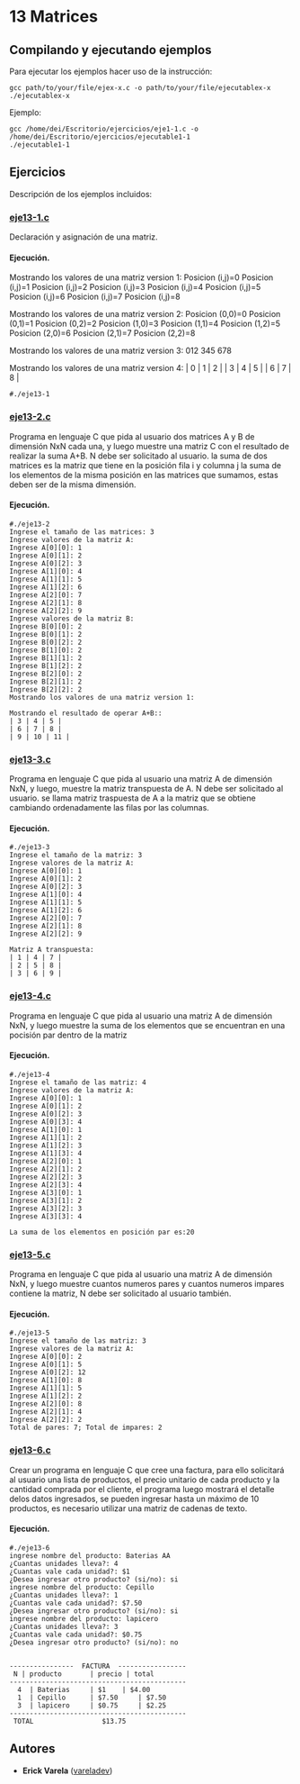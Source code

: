 # 13 Matrices

## Compilando y ejecutando ejemplos

Para ejecutar los ejemplos hacer uso de la instrucción:

```
gcc path/to/your/file/ejex-x.c -o path/to/your/file/ejecutablex-x
./ejecutablex-x
```

Ejemplo:

```
gcc /home/dei/Escritorio/ejercicios/eje1-1.c -o /home/dei/Escritorio/ejercicios/ejecutable1-1
./ejecutable1-1
```

## Ejercicios

Descripción de los ejemplos incluidos:

### [eje13-1.c](eje13-1.c)

Declaración y asignación de una matriz.

#### Ejecución.
Mostrando los valores de una matriz version 1:
Posicion (i,j)=0
Posicion (i,j)=1
Posicion (i,j)=2
Posicion (i,j)=3
Posicion (i,j)=4
Posicion (i,j)=5
Posicion (i,j)=6
Posicion (i,j)=7
Posicion (i,j)=8

Mostrando los valores de una matriz version 2:
Posicion (0,0)=0
Posicion (0,1)=1
Posicion (0,2)=2
Posicion (1,0)=3
Posicion (1,1)=4
Posicion (1,2)=5
Posicion (2,0)=6
Posicion (2,1)=7
Posicion (2,2)=8

Mostrando los valores de una matriz version 3:
012
345
678

Mostrando los valores de una matriz version 4:
| 0 | 1 | 2 |
| 3 | 4 | 5 |
| 6 | 7 | 8 |
```
#./eje13-1

```

### [eje13-2.c](eje13-2.c)

Programa en lenguaje C que pida al usuario dos matrices A y B de dimensión NxN cada una, y luego muestre una matriz C con el resultado de realizar la suma A+B. N debe ser solicitado al usuario. la suma de dos matrices es la matriz que tiene en la posición fila i y columna j la suma de los elementos  de la misma posición en las matrices que sumamos, estas deben ser de la misma dimensión.

#### Ejecución.

```
#./eje13-2
Ingrese el tamaño de las matrices: 3
Ingrese valores de la matriz A:
Ingrese A[0][0]: 1
Ingrese A[0][1]: 2
Ingrese A[0][2]: 3
Ingrese A[1][0]: 4
Ingrese A[1][1]: 5
Ingrese A[1][2]: 6
Ingrese A[2][0]: 7
Ingrese A[2][1]: 8
Ingrese A[2][2]: 9
Ingrese valores de la matriz B:
Ingrese B[0][0]: 2
Ingrese B[0][1]: 2
Ingrese B[0][2]: 2
Ingrese B[1][0]: 2
Ingrese B[1][1]: 2
Ingrese B[1][2]: 2
Ingrese B[2][0]: 2
Ingrese B[2][1]: 2
Ingrese B[2][2]: 2
Mostrando los valores de una matriz version 1:

Mostrando el resultado de operar A+B::
| 3 | 4 | 5 |
| 6 | 7 | 8 |
| 9 | 10 | 11 |
```

### [eje13-3.c](eje13-3.c)

Programa en lenguaje C que pida al usuario una matriz A de dimensión NxN, y luego, muestre la matriz transpuesta de A. N debe ser solicitado al usuario. se llama matriz traspuesta de A a la matriz que se obtiene cambiando ordenadamente las filas por las columnas.

#### Ejecución.

```
#./eje13-3
Ingrese el tamaño de la matriz: 3
Ingrese valores de la matriz A:
Ingrese A[0][0]: 1
Ingrese A[0][1]: 2
Ingrese A[0][2]: 3
Ingrese A[1][0]: 4
Ingrese A[1][1]: 5
Ingrese A[1][2]: 6
Ingrese A[2][0]: 7
Ingrese A[2][1]: 8
Ingrese A[2][2]: 9

Matriz A transpuesta:
| 1 | 4 | 7 |
| 2 | 5 | 8 |
| 3 | 6 | 9 |
```

### [eje13-4.c](eje13-4.c)

Programa en lenguaje C que pida al usuario una matriz A de dimensión NxN, y luego muestre la suma de los elementos que se encuentran en una pocisión par dentro de la matriz

#### Ejecución.

```
#./eje13-4
Ingrese el tamaño de las matriz: 4
Ingrese valores de la matriz A:
Ingrese A[0][0]: 1
Ingrese A[0][1]: 2
Ingrese A[0][2]: 3
Ingrese A[0][3]: 4
Ingrese A[1][0]: 1
Ingrese A[1][1]: 2
Ingrese A[1][2]: 3
Ingrese A[1][3]: 4
Ingrese A[2][0]: 1
Ingrese A[2][1]: 2
Ingrese A[2][2]: 3
Ingrese A[2][3]: 4
Ingrese A[3][0]: 1
Ingrese A[3][1]: 2
Ingrese A[3][2]: 3
Ingrese A[3][3]: 4

La suma de los elementos en posición par es:20
```

### [eje13-5.c](eje13-5.c)

Programa en lenguaje C que pida al usuario una matriz A de dimensión NxN, y luego muestre cuantos numeros pares y cuantos numeros impares contiene la matriz, N debe ser solicitado al usuario también.

#### Ejecución.

```
#./eje13-5
Ingrese el tamaño de las matriz: 3
Ingrese valores de la matriz A:
Ingrese A[0][0]: 2
Ingrese A[0][1]: 5
Ingrese A[0][2]: 12
Ingrese A[1][0]: 8
Ingrese A[1][1]: 5
Ingrese A[1][2]: 2
Ingrese A[2][0]: 8
Ingrese A[2][1]: 4
Ingrese A[2][2]: 2
Total de pares: 7; Total de impares: 2
```

### [eje13-6.c](eje13-6.c)

Crear un programa en lenguaje C que cree una factura, para ello solicitará al usuario una lista de productos, el precio unitario de cada producto y la cantidad comprada por el cliente, el programa luego mostrará el detalle delos datos ingresados, se pueden ingresar hasta un máximo de 10 productos, es necesario utilizar una matriz de cadenas de texto.

#### Ejecución.

```
#./eje13-6
ingrese nombre del producto: Baterias AA
¿Cuantas unidades lleva?: 4
¿Cuantas vale cada unidad?: $1 
¿Desea ingresar otro producto? (si/no): si
ingrese nombre del producto: Cepillo
¿Cuantas unidades lleva?: 1
¿Cuantas vale cada unidad?: $7.50
¿Desea ingresar otro producto? (si/no): si
ingrese nombre del producto: lapicero
¿Cuantas unidades lleva?: 3
¿Cuantas vale cada unidad?: $0.75
¿Desea ingresar otro producto? (si/no): no


----------------  FACTURA  -----------------
 N | producto		| precio | total
--------------------------------------------
  4  | Baterias		| $1 	| $4.00	
  1  | Cepillo		| $7.50 	| $7.50	
  3  | lapicero		| $0.75 	| $2.25	
--------------------------------------------
 TOTAL				   $13.75
```

## Autores

* **Erick Varela** ([vareladev](https://github.com/vareladev/))
